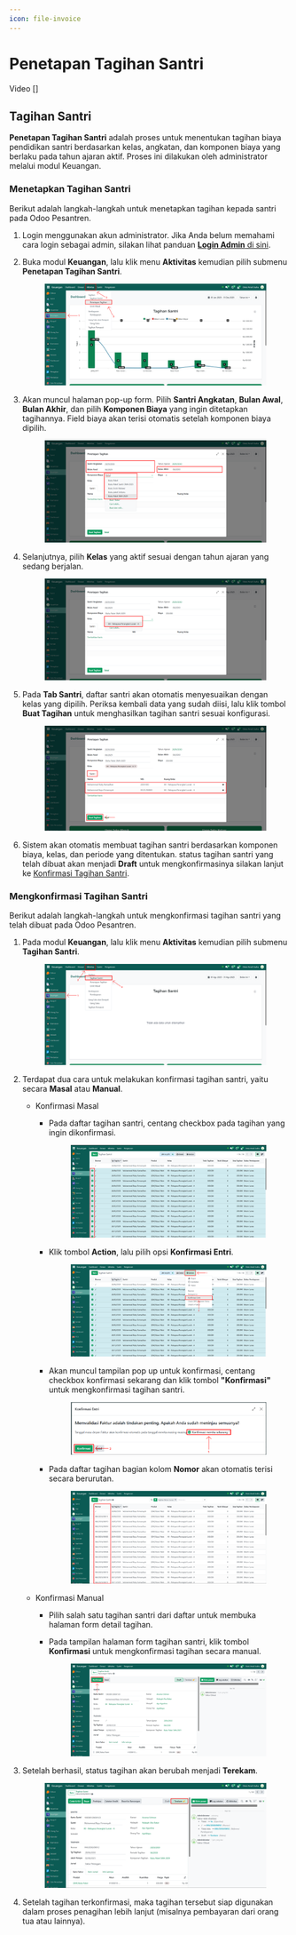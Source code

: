 ```yaml
---
icon: file-invoice
---
```


# Penetapan Tagihan Santri

Video \[]

## Tagihan Santri

**Penetapan Tagihan Santri** adalah proses untuk menentukan tagihan biaya pendidikan santri berdasarkan kelas, angkatan, dan komponen biaya yang berlaku pada tahun ajaran aktif. Proses ini dilakukan oleh administrator melalui modul Keuangan.

### Menetapkan Tagihan Santri

Berikut adalah langkah-langkah untuk menetapkan tagihan kepada santri pada Odoo Pesantren.

1. Login menggunakan akun administrator. Jika Anda belum memahami cara login sebagai admin, silakan lihat panduan [**Login Admin** di sini](../../panduan-login/login-admin.md).
2.  Buka modul **Keuangan**, lalu klik menu **Aktivitas** kemudian pilih submenu **Penetapan Tagihan Santri**.

    <figure><img src="../../.gitbook/assets/images-351.png" alt=""><figcaption></figcaption></figure>


3.  Akan muncul halaman pop-up form. Pilih **Santri Angkatan**, **Bulan Awal**, **Bulan Akhir**, dan pilih **Komponen Biaya** yang ingin ditetapkan tagihannya. Field biaya akan terisi otomatis setelah komponen biaya dipilih.

    <figure><img src="../../.gitbook/assets/images-352.PNG" alt=""><figcaption></figcaption></figure>


4.  Selanjutnya, pilih **Kelas** yang aktif sesuai dengan tahun ajaran yang sedang berjalan.

    <figure><img src="../../.gitbook/assets/images-353.png" alt=""><figcaption></figcaption></figure>


5.  Pada **Tab Santri**, daftar santri akan otomatis menyesuaikan dengan kelas yang dipilih. Periksa kembali data yang sudah diisi, lalu klik tombol **Buat Tagihan** untuk menghasilkan tagihan santri sesuai konfigurasi.

    <figure><img src="../../.gitbook/assets/images-354.png" alt=""><figcaption></figcaption></figure>


6. Sistem akan otomatis membuat tagihan santri berdasarkan komponen biaya, kelas, dan periode yang ditentukan. status tagihan santri yang telah dibuat akan menjadi **Draft** untuk mengkonfirmasinya silakan lanjut ke [Konfirmasi Tagihan Santri](penetapan-tagihan-santri.md#mengkonfirmasi-tagihan-santri).

### Mengkonfirmasi Tagihan Santri

Berikut adalah langkah-langkah untuk mengkonfirmasi tagihan santri yang telah dibuat pada Odoo Pesantren.

1.  Pada modul **Keuangan**, lalu klik menu **Aktivitas** kemudian pilih submenu **Tagihan Santri**.

    <figure><img src="../../.gitbook/assets/images-360.png" alt=""><figcaption></figcaption></figure>


2. Terdapat dua cara untuk melakukan konfirmasi tagihan santri, yaitu secara **Masal** atau **Manual**.
   * Konfirmasi Masal
     *   Pada daftar tagihan santri, centang checkbox pada tagihan yang ingin dikonfirmasi.

         <figure><img src="../../.gitbook/assets/images-361.png" alt=""><figcaption></figcaption></figure>


     *   Klik tombol **Action**, lalu pilih opsi **Konfirmasi Entri**.

         <figure><img src="../../.gitbook/assets/images-362.png" alt=""><figcaption></figcaption></figure>


     *   Akan muncul tampilan pop up untuk konfirmasi, centang checkbox konfirmasi sekarang dan klik tombol **"Konfirmasi"** untuk mengkonfirmasi tagihan santri.

         <figure><img src="../../.gitbook/assets/images-363.png" alt=""><figcaption></figcaption></figure>


     *   Pada daftar tagihan bagian kolom **Nomor** akan otomatis terisi secara berurutan.

         <figure><img src="../../.gitbook/assets/images-364.png" alt=""><figcaption></figcaption></figure>


   * Konfirmasi Manual
     * Pilih salah satu tagihan santri dari daftar untuk membuka halaman form detail tagihan.
     *   Pada tampilan halaman form tagihan santri, klik tombol **Konfirmasi** untuk mengkonfirmasi tagihan secara manual.

         <figure><img src="../../.gitbook/assets/images-365.png" alt=""><figcaption></figcaption></figure>


3.  Setelah berhasil, status tagihan akan berubah menjadi **Terekam**.

    <figure><img src="../../.gitbook/assets/images-366.png" alt=""><figcaption></figcaption></figure>


4. Setelah tagihan terkonfirmasi, maka tagihan tersebut siap digunakan dalam proses penagihan lebih lanjut (misalnya pembayaran dari orang tua atau lainnya).
